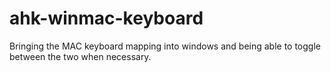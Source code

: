 # ahk-winmac-keyboard
Bringing the MAC keyboard mapping into windows and being able to toggle between the two when necessary.
